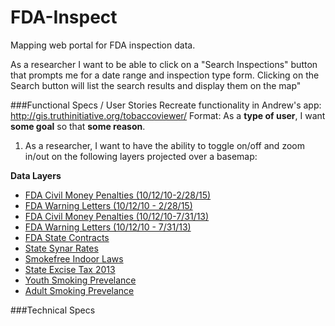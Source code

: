 # FDA-Inspect
Mapping web portal for FDA inspection data.

As a researcher I want to be able to click on a "Search Inspections" button that prompts me for a date range and inspection type form. Clicking on the Search button will list the search results and display them on the map"

###Functional Specs / User Stories
Recreate functionality in Andrew's app: http://gis.truthinitiative.org/tobaccoviewer/
Format: As a **type of user**, I want **some goal** so that **some reason**.  

1. As a researcher, I want to have the ability to toggle on/off and zoom in/out on the following layers projected over a basemap:

**Data Layers**  
* [FDA Civil Money Penalties (10/12/10-2/28/15)](http://gis.truthinitiative.org/arcgis/rest/services/FDA/FDA_Civil_Money_Penalties_Complete/MapServer/0)
* [FDA Warning Letters (10/12/10 - 2/28/15)](http://gis.truthinitiative.org/arcgis/rest/services/FDA/FDA_Warning_Letters_Complete/MapServer/0)
* [FDA Civil Money Penalties (10/12/10-7/31/13)](http://gis.truthinitiative.org/arcgis/rest/services/FDA/FDA_Civil_Money_Penalties/MapServer/0)
* [FDA Warning Letters (10/12/10 - 7/31/13)](http://gis.truthinitiative.org/arcgis/rest/services/FDA/FDA_Warning_Letters_Complete/MapServer/0)
* [FDA State Contracts](http://gis.truthinitiative.org/arcgis/rest/services/FDA/FDA_State_Contracts/MapServer)
* [State Synar Rates](http://gis.truthinitiative.org/arcgis/rest/services/FDA/State_Synar_Rates/MapServer)
* [Smokefree Indoor Laws](http://gis.truthinitiative.org/arcgis/rest/services/WebApp/Smokefree_Indoor_Laws/MapServer)
* [State Excise Tax 2013](http://gis.truthinitiative.org/arcgis/rest/services/WebApp/State_Excise_Tax_2013/MapServer)
* [Youth Smoking Prevelance](http://gis.truthinitiative.org/arcgis/rest/services/WebApp/Youth_Smoking_Prevelance/MapServer)
* [Adult Smoking Prevelance](http://gis.truthinitiative.org/arcgis/rest/services/WebApp/Adult_Smoking_Prevelance/MapServer)




###Technical Specs
